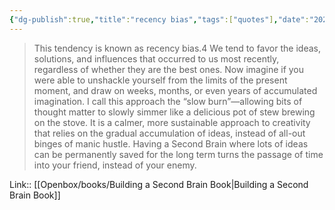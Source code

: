 ```yaml
---
{"dg-publish":true,"title":"recency bias","tags":["quotes"],"date":"2023-01-28T17:20:49+04:00","modified_at":"2023-06-09T16:32:47+03:00","alias":"recency bias","dg-path":"/quotes/202301281720.md","permalink":"/quotes/202301281720/","dgPassFrontmatter":true}
---
```



> This tendency is known as recency bias.4 We tend to favor the ideas, solutions, and influences that occurred to us most recently, regardless of whether they are the best ones. Now imagine if you were able to unshackle yourself from the limits of the present moment, and draw on weeks, months, or even years of accumulated imagination. I call this approach the “slow burn”—allowing bits of thought matter to slowly simmer like a delicious pot of stew brewing on the stove. It is a calmer, more sustainable approach to creativity that relies on the gradual accumulation of ideas, instead of all-out binges of manic hustle. Having a Second Brain where lots of ideas can be permanently saved for the long term turns the passage of time into your friend, instead of your enemy.

Link:: [[Openbox/books/Building a Second Brain Book\|Building a Second Brain Book]]
